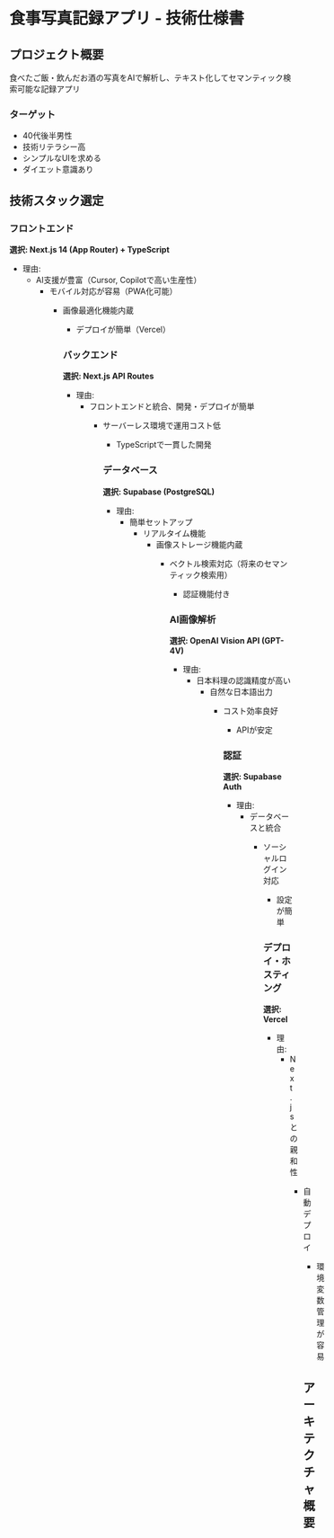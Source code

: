 # 食事写真記録アプリ - 技術仕様書

## プロジェクト概要
食べたご飯・飲んだお酒の写真をAIで解析し、テキスト化してセマンティック検索可能な記録アプリ

### ターゲット
- 40代後半男性
- 技術リテラシー高
- シンプルなUIを求める
- ダイエット意識あり

## 技術スタック選定

### フロントエンド
**選択: Next.js 14 (App Router) + TypeScript**
- 理由:
  - AI支援が豊富（Cursor, Copilotで高い生産性）
    - モバイル対応が容易（PWA化可能）
      - 画像最適化機能内蔵
        - デプロイが簡単（Vercel）

        ### バックエンド
        **選択: Next.js API Routes**
        - 理由:
          - フロントエンドと統合、開発・デプロイが簡単
            - サーバーレス環境で運用コスト低
              - TypeScriptで一貫した開発

              ### データベース
              **選択: Supabase (PostgreSQL)**
              - 理由:
                - 簡単セットアップ
                  - リアルタイム機能
                    - 画像ストレージ機能内蔵
                      - ベクトル検索対応（将来のセマンティック検索用）
                        - 認証機能付き

                        ### AI画像解析
                        **選択: OpenAI Vision API (GPT-4V)**
                        - 理由:
                          - 日本料理の認識精度が高い
                            - 自然な日本語出力
                              - コスト効率良好
                                - APIが安定

                                ### 認証
                                **選択: Supabase Auth**
                                - 理由:
                                  - データベースと統合
                                    - ソーシャルログイン対応
                                      - 設定が簡単

                                      ### デプロイ・ホスティング
                                      **選択: Vercel**
                                      - 理由:
                                        - Next.jsとの親和性
                                          - 自動デプロイ
                                            - 環境変数管理が容易

                                            ## アーキテクチャ概要

                                            ```
                                            [ユーザー] 
                                                ↓ 写真アップロード
                                                [Next.js Frontend]
                                                    ↓ API呼び出し
                                                    [Next.js API Routes]
                                                        ↓ 画像解析依頼
                                                        [OpenAI Vision API]
                                                            ↓ 結果保存
                                                            [Supabase Database]
                                                                ↓ 検索・取得
                                                                [セマンティック検索機能]
                                                                ```

                                                                ## 開発環境
                                                                - **IDE**: Cursor (AI支援重視)
                                                                - **バージョン管理**: GitHub
                                                                - **パッケージ管理**: pnpm
                                                                - **CSS**: Tailwind CSS
                                                                - **UI コンポーネント**: shadcn/ui

                                                                ## MVP機能仕様

                                                                ### 必須機能
                                                                1. **写真撮影・アップロード**
                                                                   - カメラ連携
                                                                      - ファイル選択
                                                                         - 画像プレビュー

                                                                         2. **AI解析・保存**
                                                                            - OpenAI Vision APIで解析
                                                                               - 料理名、材料、メモを抽出
                                                                                  - Supabaseに保存

                                                                                  3. **記録一覧表示**
                                                                                     - 日付別表示
                                                                                        - サムネイル表示
                                                                                           - 解析結果表示

                                                                                           4. **基本検索**
                                                                                              - テキスト検索
                                                                                                 - 日付フィルター

                                                                                                 ### 将来拡張機能
                                                                                                 - セマンティック検索（ベクトル検索）
                                                                                                 - 栄養素情報表示
                                                                                                 - 統計・レポート機能
                                                                                                 - 位置情報連携

                                                                                                 ## 次のステップ
                                                                                                 1. 環境セットアップ
                                                                                                 2. データベース設計
                                                                                                 3. 画面設計・ワイヤーフレーム
                                                                                                 4. API設計